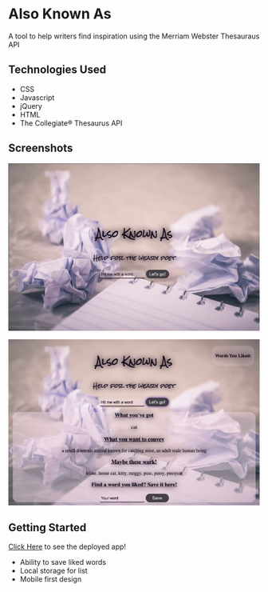 
# Also Known As

A tool to help writers find inspiration using the Merriam Webster Thesauraus API

## Technologies Used
- CSS
- Javascript
- jQuery
- HTML
- The Collegiate® Thesaurus API

## Screenshots


![Alt text](Markdown/Also-known-as-initial.png)

![Alt text](Markdown/Also-known-as-result.png)
## Getting Started

[Click Here](https://sjlelait.github.io/also-known-as/) to see the deployed app!

- Ability to save liked words
- Local storage for list
- Mobile first design




